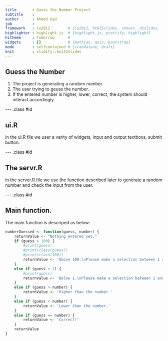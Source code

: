 ```yaml
---
title       : Guess the Number Project
subtitle    : 
author      : Ahmed Gad
job         : 
framework   : io2012        # {io2012, html5slides, shower, dzslides, ...}
highlighter : highlight.js  # {highlight.js, prettify, highlight}
hitheme     : tomorrow      # 
widgets     : []            # {mathjax, quiz, bootstrap}
mode        : selfcontained # {standalone, draft}
knit        : slidify::knit2slides
---
```


## Guess the Number

1. The project is generating a random number.
2. The user trying to geuss the number.
3. If the entered number is higher, lower, correct, the system should interact accordingly.


--- .class #id 



## ui.R

in the ui.R file we user a varity of widgets, input and output textboxs, submit button.

--- .class #id 


## The servr.R

in the server.R file we use the function described later to generate a random number and check the input from the user.

--- .class #id 

## Main function.

The main function is descriped as below:


```r
numberGuessed <- function(guess, number) {
    returnValue <- "Nothing entered yet."
    if (guess > 100) {
        #print(guess)
        #print(class(guess))
        #print(class(100))
        returnValue <- 'Above 100.\nPlease make a selection between 1 and 100.'
    }
    else if (guess < 1) {
        #print(guess)
        returnValue <- 'Below 1.\nPlease make a selection between 1 and 100.'
    }
    else if (guess > number) {
        returnValue <- 'Higher than the number.'
    }
    else if (guess < number) {
        returnValue <- 'Lower than the number.'
    }
    else if (guess == number) {
        returnValue <- 'Correct!'
    }
    returnValue
}
```
